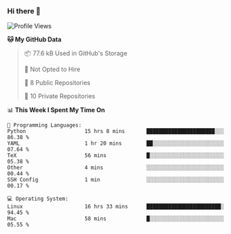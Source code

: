 ### Hi there 👋

<!--
**huayuan4396/huayuan4396** is a ✨ _special_ ✨ repository because its `README.md` (this file) appears on your GitHub profile.

Here are some ideas to get you started:

- 🔭 I’m currently working on ...
- 🌱 I’m currently learning ...
- 👯 I’m looking to collaborate on ...
- 🤔 I’m looking for help with ...
- 💬 Ask me about ...
- 📫 How to reach me: ...
- 😄 Pronouns: ...
- ⚡ Fun fact: ...
-->

<!--START_SECTION:waka-->
![Profile Views](http://img.shields.io/badge/Profile%20Views-3-blue)

**🐱 My GitHub Data** 

> 📦 77.6 kB Used in GitHub's Storage 
 > 
> 🚫 Not Opted to Hire
 > 
> 📜 8 Public Repositories 
 > 
> 🔑 10 Private Repositories 
 > 
📊 **This Week I Spent My Time On** 

```text
💬 Programming Languages: 
Python                   15 hrs 8 mins       ██████████████████████░░░   86.38 % 
YAML                     1 hr 20 mins        ██░░░░░░░░░░░░░░░░░░░░░░░   07.64 % 
TeX                      56 mins             █░░░░░░░░░░░░░░░░░░░░░░░░   05.38 % 
Other                    4 mins              ░░░░░░░░░░░░░░░░░░░░░░░░░   00.44 % 
SSH Config               1 min               ░░░░░░░░░░░░░░░░░░░░░░░░░   00.17 % 

💻 Operating System: 
Linux                    16 hrs 33 mins      ████████████████████████░   94.45 % 
Mac                      58 mins             █░░░░░░░░░░░░░░░░░░░░░░░░   05.55 % 
```


<!--END_SECTION:waka-->
